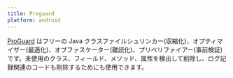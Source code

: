 ```yaml
---
title: Proguard
platform: android
---
```


[ProGuard](https://www.guardsquare.com/en/products/proguard "ProGuard") はフリーの Java クラスファイルシュリンカー(収縮化)、オプティマイザー(最適化)、オブファスケーター(難読化)、プリベリファイアー(事前検証)です。未使用のクラス、フィールド、メソッド、属性を検出して削除し、ログ記録関連のコードも削除するためにも使用できます。
